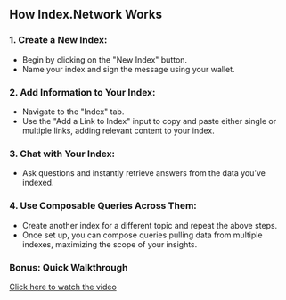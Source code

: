 ## How Index.Network Works

### 1. Create a New Index:
- Begin by clicking on the "New Index" button.
- Name your index and sign the message using your wallet.

### 2. Add Information to Your Index:
- Navigate to the "Index" tab.
- Use the "Add a Link to Index" input to copy and paste either single or multiple links, adding relevant content to your index.

### 3. Chat with Your Index:
- Ask questions and instantly retrieve answers from the data you've indexed.

### 4. Use Composable Queries Across Them:
- Create another index for a different topic and repeat the above steps.
- Once set up, you can compose queries pulling data from multiple indexes, maximizing the scope of your insights.

### Bonus: Quick Walkthrough 
[Click here to watch the video](https://lvpr.tv?v=7c9fc3tdaix8x3cc)
